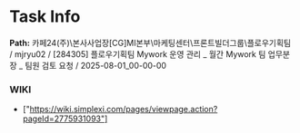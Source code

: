 # Task Info

**Path:** 카페24(주)\본사사업장\[CG]MI본부\마케팅센터\프론트빌더그룹\플로우기획팀 / mjryu02 / [284305] 플로우기획팀 Mywork 운영 관리 _ 월간 Mywork 팀 업무분장 _ 팀원 검토 요청 / 2025-08-01_00-00-00

### WIKI
- ["https://wiki.simplexi.com/pages/viewpage.action?pageId=2775931093"]

